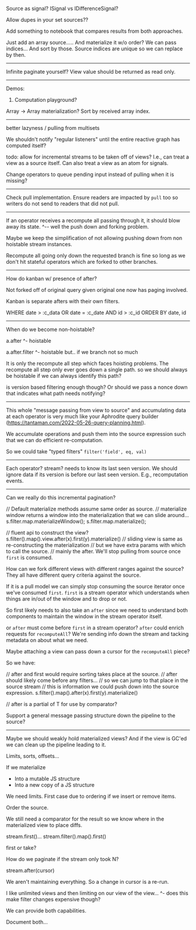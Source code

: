 Source as signal?
ISignal vs IDifferenceSignal?

Allow dupes in your set sources??

Add something to notebook that compares results from both approaches.

Just add an array source.....
And materialize it w/o order?
We can pass indices... And sort by those. Source indices are unique so we can replace by then.

---

Infinite paginate yourself?
View value should be returned as read only.

---

Demos:

1. Computation playground?

Array -> Array materialization? Sort by received array index.

---

better lazyness / pulling from multisets

We shouldn't notify "regular listeners" until the entire reactive graph has computed itself?

todo:
allow for incremental streams to be taken off of views? I.e., can treat a view as a source itself.
Can also treat a view as an atom for signals.


Change operators to queue pending input instead of pulling when it is missing?

---

Check pull implementation.
Ensure readers are impacted by `pull` too so writers do not send to readers that did not pull.


---

If an operator receives a recompute all passing through it, it should blow away its state.
^-- well the push down and forking problem.

Maybe we keep the simplification of not allowing pushing down from non hoistable stream instances.

Recompute all going only down the requested branch is fine so long as
we don't hit stateful operators which are forked to other branches.


---

How do kanban w/ presence of after?

Not forked off of original query given original one now has paging involved.

Kanban is separate afters with their own filters.

WHERE date > :c_data OR date = :c_date AND id > :c_id ORDER BY date, id

---

When do we become non-hoistable?

a.after
^- hoistable

a.after.filter
^- hoistable but.. if we branch not so much

It is only the recompute all step which faces hoisting problems.
The recompute all step only ever goes down a single path.
so we should always be hoistable if we can always identify this path?

is version based filtering enough though? Or should we pass a nonce down that indicates
what path needs notifying?

---

This whole "message passing from view to source" and accumulating data at each operator is very much like your
Aphrodite query builder (https://tantaman.com/2022-05-26-query-planning.html).

We accumulate operations and push them into the source expression such that we can do efficient re-computation.

So we could take "typed filters"
`filter('field', eq, val)`

---

Each operator? stream? needs to know its last seen version.
We should ignore data if its version is before our last seen version. E.g., recomputation events.


---
Can we really do this incremental pagination?

// Default materialize methods assume same order as source.
// materialize window returns a window into the materialization that we can slide around...
s.filter.map.materializeWindow();
s.filter.map.materialize();

// fluent api to construct the view?
s.filter().map().view.after(x).first(y).materialize()
// sliding view is same as re-constructing the materialization
// but we have extra params with which to call the source.
// mainly the after. We'll stop pulling from source once `first` is consumed.

How can we fork different views with different ranges against the source?
They all have different query criteria against the source.

If it is a pull model we can simply stop consuming the source iterator once we've consumed `first`.
`first` is a stream operator which understands when things are in/out of the window and to drop or not.

So first likely needs to also take an `after` since we need to understand both components to maintain the window
in the stream operator itself.

or `after` must come before `first` in a stream operator?
`after` could enrich requests for `recomputeAll`? We're sending info down the stream and tacking metadata on about
what we need.

Maybe attaching a view can pass down a cursor for the `recomputeAll` piece?

So we have:

// after and first would require sorting takes place at the source.
// after should likely come before any filters...
// so we can jump to that place in the source stream
// this is information we could push down into the source expression.
s.filter().map().after(x).first(y).materialize()

// after is a partial of T for use by comparator?

Support a general message passing structure down the pipeline to the source?

----

Maybe we should weakly hold materialized views? And if the view is GC'ed we can clean up the pipeline leading to it.

Limits, sorts, offsets...

If we materialize
- Into a mutable JS structure
- Into a new copy of a JS structure

We need limits. First case due to ordering if we insert or remove items.

Order the source.

We still need a comparator for the result so we know where in the materialized view to place diffs.

stream.first()...
stream.filter().map().first() 

first or take?

How do we paginate if the stream only took N?

stream.after(cursor)

We aren't maintaining everything. So a change in cursor is a re-run.

I like unlimited views and then limiting on our view of the view...
^- does this make filter changes expensive though?

We can provide both capabilities.

Document both...